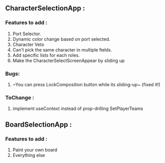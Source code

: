 ## CharacterSelectionApp : 

### Features to add :
1. Port Selector.
2. Dynamic color change based on port selected.
3. Character Veto
4. Can't pick the same character in multiple fields.
5. Add specific lists for each roles.
6. Make the CharacterSelectScreenAppear by sliding up

### Bugs:
1. ~You can press LockComposition button while its sliding-up~ (fixed it!)

### ToChange :
1. implement useContext instead of prop-drilling SetPlayerTeams

## BoardSelectionApp : 

### Features to add :
 
1. Paint your own board 
2. Everything else